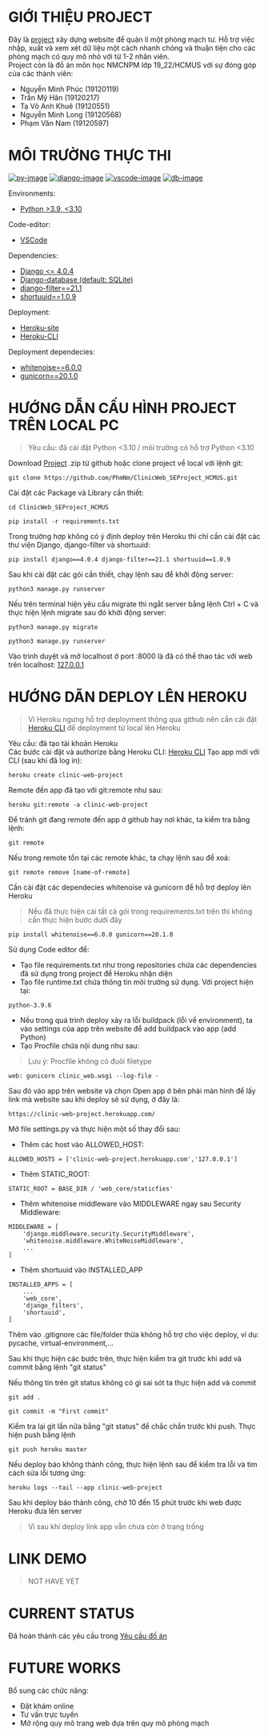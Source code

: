 # GIỚI THIỆU PROJECT

Đây là [project][pj-url] xây dựng website để quản lí một phòng mạch tư. Hỗ trợ việc nhập, xuất và xem xét dữ liệu một cách nhanh chóng và thuận tiện cho các phòng mạch có quy mô nhỏ với từ 1-2 nhân viên.\
Project còn là đồ án môn học NMCNPM lớp 19_22/HCMUS với sự đóng góp của các thành viên:

- Nguyễn Minh Phúc (19120119)
- Trần Mỹ Hân (19120217)
- Tạ Võ Anh Khuê (19120551)
- Nguyễn Minh Long (19120568)
- Phạm Văn Nam (19120597)
  
# MÔI TRƯỜNG THỰC THI

[![py-image]][py-url]
[![django-image]][django-url]
[![vscode-image]][vscode-url]
[![db-image]][db-url]

Environments:

- [Python >3.9, <3.10][py-url]

Code-editor:

- [VSCode][vscode-url]

Dependencies:

- [Django <= 4.0.4][django-url]
- [Django-database (default: SQLite)][db-url]
- [django-filter==21.1][dj-filter-url]
- [shortuuid==1.0.9][suuid-url]

Deployment:

- [Heroku-site][heroku-url]
- [Heroku-CLI][heroku-cli-url]

Deployment dependecies:

- [whitenoise==6.0.0][wn-url]
- [gunicorn==20.1.0][gu-url]

# HƯỚNG DẪN CẤU HÌNH PROJECT TRÊN LOCAL PC

> Yêu cầu: đã cài đặt Python <3.10 / môi trường có hỗ trợ Python <3.10

Download [Project][pj-url] .zip từ github hoặc clone project về local với lệnh git:

```git
git clone https://github.com/PhmNm/ClinicWeb_SEProject_HCMUS.git
```

Cài đặt các Package và Library cần thiết:

```terminal
cd ClinicWeb_SEProject_HCMUS

pip install -r requirements.txt
```

Trong trường hợp không có ý định deploy trên Heroku thì chỉ cần cài đặt các thư viện Django, django-filter và shortuuid:

```terrminal
pip install django==4.0.4 django-filter==21.1 shortuuid==1.0.9
```

Sau khi cài đặt các gói cần thiết, chạy lệnh sau để khởi động server:

```terminal
python3 manage.py runserver
```

Nếu trên terminal hiện yêu cầu migrate thì ngắt server bằng lệnh Ctrl + C và thực hiện lệnh migrate sau đó khởi động server:

```terminal
python3 manage.py migrate

python3 manage.py runserver
```

Vào trình duyệt và mở localhost ở port :8000 là đã có thể thao tác với web trên localhost: [127.0.0.1](http://127.0.0.1:8000/)

# HƯỚNG DÃN DEPLOY LÊN HEROKU

> Vì Heroku ngưng hỗ trợ deployment thông qua github nên cần cài đặt [Heroku CLI][heroku-cli-url] để deployment từ local lên Heroku

Yêu cầu: đã tạo tài khoản Heroku \
Các bước cài đặt và authorize bằng Heroku CLI: [Heroku CLI][heroku-cli-url]
Tạo app mới với CLI (sau khi đã log in):

```terminal
heroku create clinic-web-project
```

Remote đến app đã tạo với git:remote như sau:

```terminal
heroku git:remote -a clinic-web-project
```

Để tránh git đang remote đến app ở github hay nơi khác, ta kiểm tra bằng lệnh:

```terminal
git remote
```

Nếu trong remote tồn tại các remote khác, ta chạy lệnh sau để xoá:

```terminal
git remote remove [name-of-remote]
```

Cần cài đặt các dependecies whitenoise và gunicorn để hỗ trợ deploy lên Heroku
> Nếu đã thực hiện cài tất cả gói trong requirements.txt trên thì không cần thực hiện bước dưới đây

```terminal
pip install whitenoise==6.0.0 gunicorn==20.1.0
```

Sử dụng Code editor để:

- Tạo file requirements.txt như trong repositories chứa các dependencies đã sử dụng trong project để Heroku nhận diện
- Tạo file runtime.txt chứa thông tin môi trường sử dụng. Với project hiện tại:

```file content
python-3.9.6
```

- Nếu trong quá trình deploy xảy ra lỗi buildpack (lỗi về environment), ta vào settings của app trên website để add buildpack vào app (add Python)
- Tạo Procfile chứa nội dung như sau:

> Lưu ý: Procfile không có đuôi filetype

```file content
web: gunicorn clinic_web.wsgi --log-file -
```

Sau đó vào app trên website và chọn Open app ở bên phải màn hình để lấy link mà website sau khi deploy sẽ sử dụng, ở đây là:

```webste
https://clinic-web-project.herokuapp.com/
```

Mở file settings.py và thực hiện một số thay đổi sau:

- Thêm các host vào ALLOWED_HOST:

```file content
ALLOWED_HOSTS = ['clinic-web-project.herokuapp.com','127.0.0.1']
```

- Thêm STATIC_ROOT:

```file content
STATIC_ROOT = BASE_DIR / 'web_core/staticfies'
```

- Thêm whitenoise middleware vào MIDDLEWARE ngay sau Security Middleware:

```file content
MIDDLEWARE = [
    'django.middleware.security.SecurityMiddleware',
    'whitenoise.middleware.WhiteNoiseMiddleware',
    ...
]
```

- Thêm shortuuid vào INSTALLED_APP

```file content
INSTALLED_APPS = [
    ...
    'web_core',
    'django_filters',
    'shortuuid',
]
```

Thêm vào .gitignore các file/folder thừa không hỗ trợ cho việc deploy, ví dụ: pycache, virtual-environment,...

Sau khi thực hiện các bước trên, thực hiện kiểm tra git trước khi add và commit bằng lệnh "git status"

Nếu thông tin trên git status không có gì sai sót ta thực hiện add và commit

```terrminal
git add .

git commit -m "First commit"
```

Kiểm tra lại git lần nữa bằng "git status" để chắc chắn trước khi push. Thực hiện push bằng lệnh

```terrminal
git push heroku master
```

Nếu deploy báo không thành công, thực hiện lệnh sau để kiểm tra lỗi và tìm cách sửa lỗi tương ứng:

```terminal
heroku logs --tail --app clinic-web-project
```

Sau khi deploy báo thành công, chờ 10 đến 15 phút trước khi web được Heroku đưa lên server
> Vì sau khi deploy link app vẫn chưa còn ở trang trống

# LINK DEMO

> NOT HAVE YET

# CURRENT STATUS

Đã hoàn thành các yêu cầu trong [Yêu cầu đồ án][ycda-url]

# FUTURE WORKS

Bổ sung các chức năng:

- Đặt khám online
- Tư vấn trực tuyến
- Mở rộng quy mô trang web dựa trên quy mô phòng mạch

[py-image]: https://img.shields.io/badge/Python-%3E3.9%2C%20%3C3.10-green
[py-url]: https://www.python.org/downloads/release/python-396/
[django-image]: https://img.shields.io/badge/Django-4.0.4-green
[django-url]: https://docs.djangoproject.com/en/4.0/
[dj-filter-url]: https://django-filter.readthedocs.io/en/stable/index.html
[suuid-url]: https://github.com/skorokithakis/shortuuid
[Vscode-image]: https://img.shields.io/badge/vscode-x64-green
[vscode-url]: https://code.visualstudio.com/
[db-image]: https://img.shields.io/badge/Django--database-SQLite-green
[db-url]: https://docs.djangoproject.com/en/4.0/intro/tutorial02/#:~:text=By%20default%2C%20the%20configuration%20uses,else%20to%20support%20your%20database.
[heroku-url]: https://heroku.com/
[heroku-cli-url]: https://devcenter.heroku.com/articles/heroku-cli
[wn-url]: http://whitenoise.evans.io/en/stable/
[gu-url]: https://gunicorn.org/
[pj-url]: https://github.com/PhmNm/ClinicWeb_SEProject_HCMUS
[ycda-url]: https://drive.google.com/file/d/1QRFuxP6xEDBku2tr9FxRY4xV9YSZ012J/view
